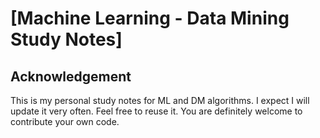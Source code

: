 # [Machine Learning - Data Mining Study Notes]

## Acknowledgement
This is my personal study notes for ML and DM algorithms. I expect I will update it very often. Feel free to reuse it. You are definitely welcome to contribute your own code.

